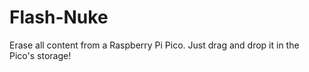 # Flash-Nuke
Erase all content from a Raspberry Pi Pico. Just drag and drop it in the Pico's storage!
